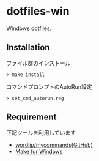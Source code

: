 # dotfiles-win
Windows dotfiles.

## Installation

ファイル群のインストール
```
> make install
```

コマンドプロンプトのAutoRun設定
```
> set_cmd_autorun.reg
```


## Requirement

下記ツールを利用しています

- [wordijp/mycommands(GitHub)](https://github.com/wordijp/mycommands)
- [Make for Windows](http://gnuwin32.sourceforge.net/packages/make.htm)
